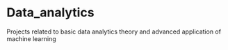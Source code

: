 # Data_analytics
Projects related to basic data analytics theory and advanced application of machine learning
